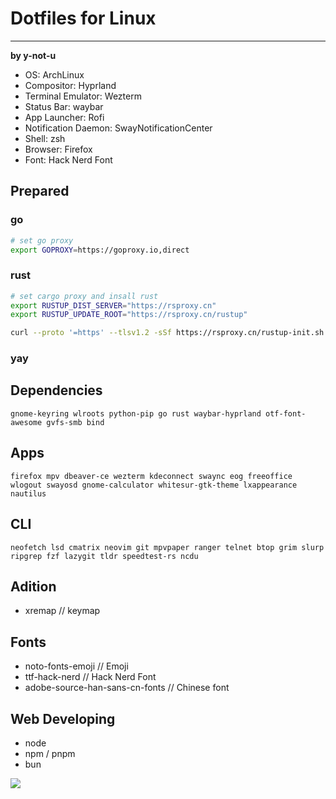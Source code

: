 # Dotfiles for Linux
---

**by y-not-u**

- OS: ArchLinux
- Compositor: Hyprland
- Terminal Emulator: Wezterm
- Status Bar: waybar
- App Launcher: Rofi
- Notification Daemon: SwayNotificationCenter
- Shell: zsh
- Browser: Firefox
- Font: Hack Nerd Font

## Prepared
### go
```bash
# set go proxy
export GOPROXY=https://goproxy.io,direct
```

### rust

```bash
# set cargo proxy and insall rust
export RUSTUP_DIST_SERVER="https://rsproxy.cn"
export RUSTUP_UPDATE_ROOT="https://rsproxy.cn/rustup"
```

```bash
curl --proto '=https' --tlsv1.2 -sSf https://rsproxy.cn/rustup-init.sh | sh
```

### yay


## Dependencies
`gnome-keyring wlroots python-pip go rust waybar-hyprland otf-font-awesome gvfs-smb bind`

## Apps
`firefox mpv dbeaver-ce wezterm kdeconnect swaync eog freeoffice wlogout swayosd gnome-calculator whitesur-gtk-theme lxappearance nautilus`

## CLI
`neofetch lsd cmatrix neovim git mpvpaper ranger telnet btop grim slurp ripgrep fzf lazygit tldr speedtest-rs ncdu`

## Adition
- xremap // keymap

## Fonts
- noto-fonts-emoji // Emoji
- ttf-hack-nerd // Hack Nerd Font
- adobe-source-han-sans-cn-fonts // Chinese font

## Web Developing
- node
- npm / pnpm
- bun

![](screenshots/desktop.png)
